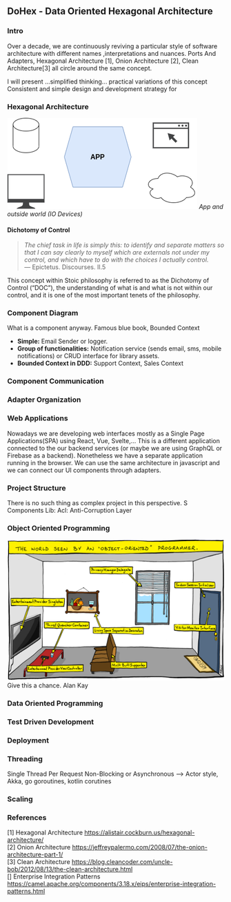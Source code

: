 ## DoHex - Data Oriented Hexagonal Architecture 

### Intro

Over a decade, we are continuously reviving a particular style of software architecture with different names ,interpretations and nuances. Ports And Adapters, Hexagonal Architecture [1], Onion Architecture [2], Clean Architecture[3] all circle around the same concept.  
 
I will present ...simplified thinking... practical variations of this concept
Consistent and simple design and development strategy for 
 
### Hexagonal Architecture
![Hex1](https://raw.githubusercontent.com/alicemunsal/dohex/master/diagrams/1.drawio.png)
*App and outside world (IO Devices)*

#### Dichotomy of Control

> *The chief task in life is simply this: to identify and separate matters so that I can say clearly to myself which are externals not under my control, and which have to do with the choices I actually control.*  
> — Epictetus. Discourses. II.5  

This concept within Stoic philosophy is referred to as the Dichotomy of Control (“DOC”), the understanding of what is and what is not within our control, and it is one of the most important tenets of the philosophy. 

### Component Diagram 

What is a component anyway. 
Famous blue book, Bounded Context
* **Simple:** Email Sender or logger.  
* **Group of functionalities:** Notification service (sends email, sms, mobile notifications) or  CRUD interface for library assets.
* **Bounded Context in DDD:** Support Context, Sales Context


### Component Communication

### Adapter Organization

### Web Applications

Nowadays we are developing web interfaces mostly as a Single Page Applications(SPA) using React, Vue, Svelte,... This is a different application connected to the our backend services (or maybe we are using GraphQL or Firebase as a backend). Nonetheless we have a separate application running in the browser. We can use the same architecture in javascript and we can connect our UI components through adapters.

### Project Structure
There is no such thing as complex project in this perspective. S
Components
Lib: 
Acl: Anti-Corruption Layer 

### Object Oriented Programming
![OO Programmer](https://raw.githubusercontent.com/alicemunsal/dohex/master/diagrams/ooprogrammer.png)
Give this a chance.
Alan Kay 

### Data Oriented Programming

### Test Driven Development

### Deployment


### Threading
Single Thread Per Request
Non-Blocking or Asynchronous  --> Actor style, Akka, go goroutines, kotlin corutines

### Scaling

### References
[1] Hexagonal Architecture https://alistair.cockburn.us/hexagonal-architecture/  
[2] Onion Architecture https://jeffreypalermo.com/2008/07/the-onion-architecture-part-1/  
[3] Clean Architecture https://blog.cleancoder.com/uncle-bob/2012/08/13/the-clean-architecture.html  
[] Enterprise Integration Patterns https://camel.apache.org/components/3.18.x/eips/enterprise-integration-patterns.html  

<!--stackedit_data:
eyJoaXN0b3J5IjpbLTE5NjY3NDYxMSwtNzAzNDIxNjM1LDE2Mz
I4NTE4NzIsLTc3NzcyMzc1MSwtMTEyODYwNzE1Myw0MTAwMzA2
MDksLTEzNTYzMTcyNDcsLTc4NjI4Mjc5LDE2OTA2NTA1NDgsLT
M1Mjg4MjgzNywtMTY1NzIwNTU1LC02NzIyMjI3MDQsMzYyOTA0
Njk2LDQ4MjMyMDE0NiwtOTI0NzMzNDYwLDk1NzI0MzMxMyw1MT
A4MDgzNCwtNDQyNzM0NDc2LC0xMDE1Njk5NDk1LDg0OTIwNzQx
OV19
-->